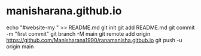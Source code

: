 # manisharana.github.io


echo "#website-my " >> README.md
git init
git add README.md
git commit -m "first commit"
git branch -M main
git remote add origin https://github.com/Manisharana1990/ranamanisha.gitbub.io
git push -u origin main
